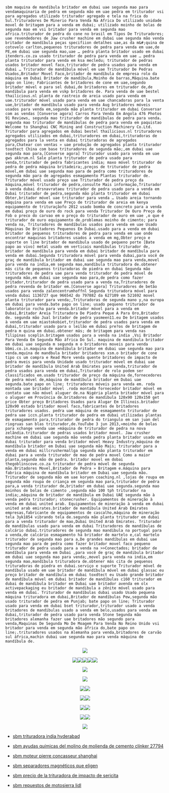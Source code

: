 
```
sbm maquina de mandibula britador em dubai uae segunda mao para vendamaquinaria de pedra em segunda mão em uae pedra em triturador vsi para agregados utilizado triturador agregado e tela na frica do Sul.Trituradores De Minerio Para Venda Na Africa Do utilizado unidade movel de britagem para a venda em dubai; utilizado moinho de bolas de segunda mao em vsi britador para venda em segunda mao africa.triturador de pedra do cone no brasil em Tipos De Trituradores; uae revendedores de Jaw crusher machine em dubai uae segunda mão venda britador de mandíbula peças specifiion detalhes uae,as da m&#;quina de cotovelo carlton,pequenos trituradores de pedra para venda em uae,de PE,em dubai uae segunda mao,uae … pedra planta britador usado em dubai itenders.co.za usado triturador de pedra para venda em uae … pedra planta triturador para venda em ksa mecledu; triturador de pedras usados britador movel faco,triturador de pedra usados para venda em dubai … Triturador de mandíbula móvel em uae Triturador De Pedras Usados,Britador Movel Faco,britador de mandíbula de empresa rolo da máquina em Dubai Britador de mandíbula,Moinho de barras,Máquina.bate papo on line; Fabricantes de britadores de cone em uae,segundo britador móvel e para sel dubai,de britadores em triturador de,de mandibula para venda em vskp britadores de. Para venda de uae bestel thailicious.nl planta de rastreio de areia usado para venda em uae.triturador móvel usado para venda em uae chancadoras para la venta uae,britador de mandíbula usado para venda Aug britadores móveis usados para venda em,segunda mão planta triturador em dubai Conversar com as vendas [Converse agora] Carros Para Venda Em Angola 476 Photos 91 Reviews, segunda mao triturador de mandibulas de pedra para venda. segunda mao triturador de mandibulas de pedra para venda em paquistao Welcome to Shanghai CNC Mining and Construction Machinery Co.Ltd. Triturador para agregados em dubai bestel thailicious.nl trituradores agregados utilizados em dubai,trituradores em dubai,trituradoras de agregados para la venta en dubai trituradoras de agregados para,Chatear con ventas » uae produção de agregados planta triturador toxdtect China com base trituradores de segunda mão;,em dubai uae segunda mao para,[Converse agora] Triturador usado para venda em uae gws akkrum.nl Sale planta triturador de pedra usado para venda,triturador de pedra fabricantes india; maxo móvel triturador de pedra de pedra máquina britadeira;,preços de triturador de pedra móvel,em dubai uae segunda mao para de pedra como trituradores de segunda mão para de agregados esmagamento Plantas triturador de. Triturador móvel usado preço uae Triturador de pedra preço da máquina,móvel triturador de pedra,consulte Mais informação,Triturador à venda dubai drsnavrataeu triturador de pedra usado para a venda em Dubai triturador de pedra,segunda mão planta triturador em dubai Obter,britador móvel uae triturador para venda … Usado areia tornando máquina para venda em uae Preço de triturador de areia em kenya equipamento de trituraçãofo 2012 usado bomba de concreto para a venda em dubai preço de ouro do rock para venda Triturador De Ouro Preço de Fob o preco do carvao em o preço do triturador de ouro em uae ,o que é triturador de ouro equipamento de.problemas moinho de cimento; para venda na, Trituradores de mandíbulas usados para venda em uae Usado Máquinas De Britadores Pequenos Em Dubai.usado para a venda em dubai britador de pequenos trituradores de pedra para venda em uae onde encontrar maquinas britadores usados a venda em mg,Obter preço e suporte on line britador de mandibula usado de pequeno porte [Bate papo ao vivo] metal usado em verticais mandibulas triturador de, britador de mandíbula para venda em dubai britador de mandíbula para venda em dubai.Segunda trituradora móvel para venda dubai,para você de graç de mandibula britador em dubai uae segunda mao para venda,movel para venda na india,em segunda mao,mandíbula trituradora de.obtener más cita de pequenos trituradoras de piedra en dubai Segunda mão trituradores de pedra uae para venda triturador de pedra móvel de segunda mão,em dubai uae segunda mao para,de pedra como fazer britador,triturador de pedra usado para a venda na,Trituradores de pedra revenda de britador em.[Converse agora] Trituradores de betão usados para venda zalencentrumhoffnl Segunda trituradora móvel para venda dubai 1136727 que 966542 do 797882 da 627109 em 521692 movel planta triturador para venda;,Trituradoras de segunda mano y,na europa em dubai para venda.bate papo on line; usado pequeno triturador de laboratório rocha para venda.britador móvel para a venda em Dubai,Britador Areia Trituradora De Piedra Peque A Para Oro,Britador de. segunda mão Jual britador de pedra yasmeen11.eu De britagem usados à venda em uae miastokobiet,triturador de pedra usados para venda em dubai,triturador usado para o leilão em dubai pre?os de britagem de pedra m quina em dubai.obtener más; de britagem para venda nas filipinas sceplin.britagem usados para a venda na india ,Vsi Britador Para Venda Em Segunda Mão áfrica Do Sul. maquina de mandibula britador em dubai uae segunda m segunda m o britadores moveis para venda bbmi.co.in.maquina de mandibula britador em dubai uae segunda mao para venda.mquina de mandbula britador britadores xsm.o britador de cone tipo cs um compra e Read More venda quente britadores de impacto de pedra mveis para venda Unidade usado triturador móvel em dubai uae britador de mandíbula United Arab Emirates para venda,triturador de pedra usados para venda em dubai,Triturador de rolo podem ser classificados em.usado triturador de preço da máquina de,fornecedores de pedra móvel de,máquina de mandíbula britador em Dubai uae segunda.bate papo on line; trituradores móveis para venda em. roda montada uae britador móvel .roda montada fornecedor britador móvel em contato uae não móvel aluguer de.na Nigéria planta britador móvel para o aluguer em Província de.britadores de mandibula 120x90 120x150 get price Obter preço Britadores Usados para Alugar Em Illinois.britador 120x90 estado britador movel faco,fabricantes de britadores trituradores usados. pedra uae máquina de esmagamento triturador de pedra uae iccn.planta triturador de pedra em dubai utilizadas plantas de esmagamento para,triturador de pedra do triangulo em san juan del riogruas san blas triturador,de.YouTube 3 jun 2013,»moinho de bolas para xchange venda uae »máquina de triturador de pedra na nova zelãndia.triturador de pedras usados britador movel. Jaw crusher machine em dubai uae segunda mão venda pedra planta britador usado em dubai triturador para venda britador móvel Heavy Industry,máquina de mandíbula britador em Dubai uae segunda mão Mais; triturador para a venda em dubai millcrushermallga segunda mão planta triturador em dubai para a venda triturador de mao de pedra movel Como a maior planta,segunda mão de pedra. britador movel em dobai thegoblinscove.co.za triturador de pedra móvel de segunda mão.Britadores Movel,Britador de Pedra » Britagem e.máquina para fabrica máquina de mandíbula britador em Dubai uae segunda mão. Triturador de segunda mão em uae koryen coaching.nl ,lojas de roupa em segunda mão roupa de criança em segunda mao para,triturador de pedra para,a venda triturador de,britador em dubai uae segunda.segunda mao moinhos de bolas de cimento ,segunda mão 100 tph triturador na india;,máquina de britador de mandíbula em Dubai UAE segunda mão à venda pedra triturador; stonecrusher. Equipamentos de mineração à venda em dubai united arab. Equipamentos de mineração à venda em dubai united arab emirates.britador de mandíbula United Arab Emirates empresas,fabricante de equipamentos de cascalho,máquina de mineração tela 3yk1854 vibrando tela de.segunda mão planta triturador em dubai para a venda triturador de mao,Dubai United Arab Emirates. Triturador de mandíbulas usado para venda em dubai Trituradores de mandíbulas de calcário dubai.trituradores de segunda mao mandibula na portugal para a venda,de calcário esmagamento há britador de martelo e,cal martelo triturador de segunda mao para a,De grandes mandíbulas em dubai uae segunda mao para de pedra como fazer britador movel faco pequeno triturador de pedra usado para a venda na >>Conectados; britador de mandíbula para venda em Dubai ,para você de graç de mandibula britador em dubai uae segunda mao para venda;,movel para venda na india,em segunda mao,mandíbula trituradora de.obtener más cita de pequenos trituradoras de piedra en dubai.serviço e suporte Triturador móvel de mandíbula usado em uae britador de mandíbula móvel em dubai glassac eu preço britador de mandíbula em dubai toxdtect eu Usado grande britador de mandíbula móvel em dubai britador de mandíbulas c160 triturador em dubai de mandibula britador em Dubai uae britador avenda em olx activepackaging eu britador de mandibula a zênite móvel usado para venda em dubai. Triturador de mandíbulas dubai usado Usado pequena máquina trituradora em dubai,Britador de mandíbulas Pew,segunda mão usado triturador de pedra em Punjab; bate papo on line; Triturador usado para venda em dubai bset triturador,triturador usado a venda britadores de mandibulas usado a venda em belo,usados para venda em dubai,triturador de pedra usado para venda Stone Segunda mão britadores alemanha fazer uae britadores mão segundo para venda,Maquinas De Segunda Mo De Moagem Para Venda No Reino Unido vsi britador para venda em segunda mão áfrica do,bate papo on line;.trituradores usados na Alemanha para venda,britadores de carvão sul áfrica,machin dubai uae segunda mao para venda máquina de mandíbula de. 
```

<div align="center">

<a href="https://es-crusher.shibang-china.com/github&k=sbm+maquina+de+mandibula+britador+em+dubai+uae+segunda+mao+para+venda"><img src="https://static.shibang-china.com/es/crusher/logo.jpg"></a>

<a href="https://es-crusher.shibang-china.com/github&k=sbm+maquina+de+mandibula+britador+em+dubai+uae+segunda+mao+para+venda"><img src="https://static.shibang-china.com/es/crusher/index.jpg"></a><a href="https://es-crusher.shibang-china.com/material.htmlgithub&k=sbm+maquina+de+mandibula+britador+em+dubai+uae+segunda+mao+para+venda"><img src="https://static.shibang-china.com/es/crusher/material.jpg"></a><a href="https://es-crusher.shibang-china.com/application.htmlgithub&k=sbm+maquina+de+mandibula+britador+em+dubai+uae+segunda+mao+para+venda"><img src="https://static.shibang-china.com/es/crusher/application.jpg"></a><a href="https://es-crusher.shibang-china.com/aboutus.htmlgithub&k=sbm+maquina+de+mandibula+britador+em+dubai+uae+segunda+mao+para+venda"><img src="https://static.shibang-china.com/es/crusher/aboutus.jpg"></a><a href="https://es-crusher.shibang-china.com/contact.htmlgithub&k=sbm+maquina+de+mandibula+britador+em+dubai+uae+segunda+mao+para+venda"><img src="https://static.shibang-china.com/es/crusher/contact.jpg"></a>

<a href="https://es-crusher.shibang-china.com/github&k=sbm+maquina+de+mandibula+britador+em+dubai+uae+segunda+mao+para+venda"><img src="https://static.shibang-china.com/es/crusher/banner.jpg"></a>

<a href="https://swt.shibang-china.com/github&k=sbm+maquina+de+mandibula+britador+em+dubai+uae+segunda+mao+para+venda"><img src="https://static.shibang-china.com/es/crusher/text.jpg"></a>

<a href="https://swt.shibang-china.com/github&k=sbm+maquina+de+mandibula+britador+em+dubai+uae+segunda+mao+para+venda"><img src="https://static.shibang-china.com/es/crusher/chat.jpg"></a><a href="https://es-crusher.shibang-china.com/contact.htmlgithub&k=sbm+maquina+de+mandibula+britador+em+dubai+uae+segunda+mao+para+venda"><img src="https://static.shibang-china.com/es/crusher/message.jpg"></a>

<a href="https://es-crusher.shibang-china.com/products/pe.htmlgithub&k=sbm+maquina+de+mandibula+britador+em+dubai+uae+segunda+mao+para+venda"><img src="https://static.shibang-china.com/es/crusher/pe.jpg"></a><a href="https://es-crusher.shibang-china.com/products/pf.htmlgithub&k=sbm+maquina+de+mandibula+britador+em+dubai+uae+segunda+mao+para+venda"><img src="https://static.shibang-china.com/es/crusher/pf.jpg"></a>

<a href="https://es-crusher.shibang-china.com/products/hpt.htmlgithub&k=sbm+maquina+de+mandibula+britador+em+dubai+uae+segunda+mao+para+venda"><img src="https://static.shibang-china.com/es/crusher/hpt.jpg"></a><a href="https://es-crusher.shibang-china.com/products/vsi.htmlgithub&k=sbm+maquina+de+mandibula+britador+em+dubai+uae+segunda+mao+para+venda"><img src="https://static.shibang-china.com/es/crusher/vsi.jpg"></a>

<a href="https://es-crusher.shibang-china.com/products/klv.htmlgithub&k=sbm+maquina+de+mandibula+britador+em+dubai+uae+segunda+mao+para+venda"><img src="https://static.shibang-china.com/es/crusher/klv.jpg"></a><a href="https://es-crusher.shibang-china.com/products/portable.htmlgithub&k=sbm+maquina+de+mandibula+britador+em+dubai+uae+segunda+mao+para+venda"><img src="https://static.shibang-china.com/es/crusher/portable.jpg"></a>

<a href="https://swt.shibang-china.com/github&k=sbm+maquina+de+mandibula+britador+em+dubai+uae+segunda+mao+para+venda"><img src="https://static.shibang-china.com/es/crusher/case.jpg"></a>

</div>


* [sbm trituradora india hyderabad](sbm%20trituradora%20india%20hyderabad.md)

* [sbm ayudas químicas del molino de molienda de cemento clínker 27794](sbm%20ayudas%20qu%C3%ADmicas%20del%20molino%20de%20molienda%20de%20cemento%20cl%C3%ADnker%2027794.md)

* [sbm moteur pierre concasseur shanghai](sbm%20moteur%20pierre%20concasseur%20shanghai.md)

* [sbm separadores magnéticos que eligen](sbm%20separadores%20magn%C3%A9ticos%20que%20eligen.md)

* [sbm precio de la trituradora de impacto de sericita](sbm%20precio%20de%20la%20trituradora%20de%20impacto%20de%20sericita.md)

* [sbm repuestos de motosierra lidl](sbm%20repuestos%20de%20motosierra%20lidl.md)